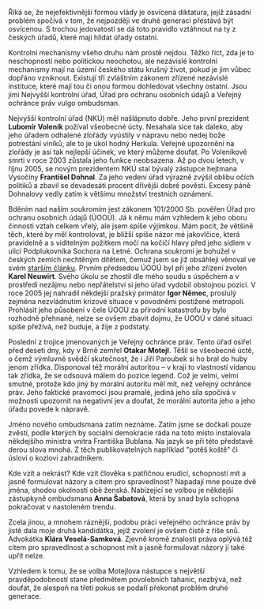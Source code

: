 <!-- dcterms:identifier = riderweblog#245 -->
<!-- dcterms:title = Třetí pokus o druhou generaci -->
<!-- dcterms:abstract = Říká se, že nejefektivnější formou vlády je osvícená diktatura, jejíž zásadní problém spočívá v tom, že nejpozději ve druhé generaci přestává být osvícenou. S trochou jedovatosti se dá toto pravidlo vztáhnout na ty z českých úřadů, které mají hlídat úřady ostatní. -->
<!-- np9:categoryId = 2 -->
<!-- x4w:category = Lidé a jiná zvěř -->
<!-- np9:authorId = 1 -->
<!-- np9:authorEmail = michal.valasek@altairis.cz -->
<!-- dcterms:creator = Michal Altair Valášek -->
<!-- dcterms:created = 2010-05-19T19:07:28.537+02:00 -->
<!-- dcterms:date = 2010-05-19T19:07:29.177+02:00 -->

Říká se, že nejefektivnější formou vlády je osvícená diktatura, jejíž zásadní problém spočívá v tom, že nejpozději ve druhé generaci přestává být osvícenou. S trochou jedovatosti se dá toto pravidlo vztáhnout na ty z českých úřadů, které mají hlídat úřady ostatní.

Kontrolní mechanismy všeho druhu nám prostě nejdou. Těžko říct, zda je to neschopností nebo politickou neochotou, ale nezávislé kontrolní mechanismy mají na území českého státu krušný život, pokud je jim vůbec dopřáno vzniknout. Existují tři zvláštním zákonem zřízené nezávislé instituce, které mají tou či onou formou dohledovat všechny ostatní. Jsou jimi Nejvyšší kontrolní úřad, Úřad pro ochranu osobních údajů a Veřejný ochránce práv vulgo ombudsman.

Nejvyšší kontrolní úřad (NKÚ) měl našlápnuto dobře. Jeho první prezident **Lubomír Voleník** požíval všeobecné úcty. Nesahala sice tak daleko, aby jeho úřadem odhalené zlořády vyústily v nápravu nebo nedej bože potrestání viníků, ale to je úkol hodný Herkula. Veřejné upozornění na zlořády je asi tak nejlepší účinek, ve který můžeme doufat. Po Voleníkově smrti v roce 2003 zůstala jeho funkce neobsazena. Až po dvou letech, v říjnu 2005, se novým prezidentem NKÚ stal bývalý zástupce hejtmana Vysočiny **Františel Dohnal**. Za jeho vedení úřad výrazně zvýšil oblibu očích politiků a zbavil se devadesáti procent dřívější dobré pověsti. Excesy páně Dohnalovy vedly zatím k většímu množství trestních oznámení.

Bděním nad naším soukromím jest zákonem 101/2000 Sb. pověřen Úřad pro ochranu osobních údajů (ÚOOÚ). Já k němu mám vzhledem k jeho oboru činnosti vztah celkem vřelý, ale jsem spíše výjimkou. Mám pocit, že většině těch, které by měl kontrolovat, je bližší spíše názor mé jakovlčice, která pravidelně a s viditelným požitkem močí na kočičí hlavy před jeho sídlem v ulici Podplukovníka Sochora na Letné. Ochrana soukromí je bohužel v českých zemích nechtěným dítětem, čemuž jsem se již obsáhleji věnoval ve svém [starším článku](http://www.lupa.cz/clanky/soukromi-jako-nechtene-dite/). Prvním předsedou ÚOOÚ byl při jeho zřízení zvolen **Karel Neuwirt**. Svého úkolu se zhostil dle mého soudu s úspěchem a v prostředí nezájmu nebo nepřátelství si jeho úřad vydobil obstojnou pozici. V roce 2005 jej nahradil někdejší pražský primátor **Igor Němec**, proslulý zejména nezvládnutím krizové situace v povodněmi postižené metropoli. Prohlásit jeho působení v čele ÚOOÚ za přírodní katastrofu by bylo rozhodně přehnané, nelze se ovšem zbavit dojmu, že ÚOOÚ v dané situaci spíše přežívá, než buduje, a žije z podstaty.

Poslední z trojice jmenovaných je Veřejný ochránce práv. Tento úřad osiřel před deseti dny, kdy v Brně zemřel **Otakar Motejl**. Těšil se všeobecné úctě, o čemž výmluvně svědčí skutečnost, že i Jiří Paroubek si ho bral do huby jenom zřídka. Disponoval též morální autoritou – v kraji to vlastností vídanou tak zřídka, že se odsouvá málem do pozice legend. Což je velmi, velmi smutné, protože kdo jiný by morální autoritu měl mít, než veřejný ochránce práv. Jeho faktické pravomoci jsou pramalé, jediná jeho síla spočívá v možnosti upozornit na negativní jev a doufat, že morální autorita jeho a jeho úřadu povede k nápravě.

Jméno nového ombudsmana zatím neznáme. Zatím jsme se dočkali pouze zvěstí, podle kterých by sociální demokracie ráda na toto místo instalovala někdejšího ministra vnitra Františka Bublana. Na jazyk se při této představě derou slova mnohá. Z těch publikovatelných například "potěš koště" či úsloví o kozlovi zahradníkem.

Kde vzít a nekrást? Kde vzít člověka s patřičnou erudicí, schopností mít a jasně formulovat názory a citem pro spravedlnost? Napadají mne pouze dvě jména, shodou okolností obě ženská. Nabízející se volbou je někdejší zástupkyně ombudsmana **Anna Šabatová**, která by snad byla schopna pokračovat v nastoleném trendu.

Zcela jinou, a mnohem ráznější, podobu práci veřejného ochránce práv by jistě dala moje druhá kandidátka, jejíž zvolení je ovšem čistě z říše snů. Advokátka **Klára Veselá-Samková**. Zjevně kromě znalosti práva oplývá též citem pro spravedlnost a schopnost mít a jasně formulovat názory jí také upřít nelze.

Vzhledem k tomu, že se volba Motejlova nástupce s největší pravděpodobností stane předmětem povolebních tahanic, nezbývá, než doufat, že alespoň na třetí pokus se podaří překonat problém druhé generace.